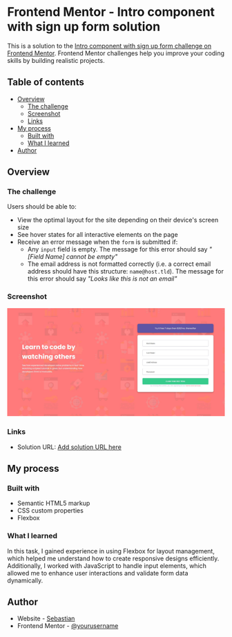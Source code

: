# Frontend Mentor - Intro component with sign up form solution

This is a solution to the [Intro component with sign up form challenge on Frontend Mentor](https://www.frontendmentor.io/challenges/intro-component-with-signup-form-5cf91bd49edda32581d28fd1). Frontend Mentor challenges help you improve your coding skills by building realistic projects.

## Table of contents

- [Overview](#overview)
  - [The challenge](#the-challenge)
  - [Screenshot](#screenshot)
  - [Links](#links)
- [My process](#my-process)
  - [Built with](#built-with)
  - [What I learned](#what-i-learned)
- [Author](#author)

## Overview

### The challenge

Users should be able to:

- View the optimal layout for the site depending on their device's screen size
- See hover states for all interactive elements on the page
- Receive an error message when the `form` is submitted if:
  - Any `input` field is empty. The message for this error should say _"[Field Name] cannot be empty"_
  - The email address is not formatted correctly (i.e. a correct email address should have this structure: `name@host.tld`). The message for this error should say _"Looks like this is not an email"_

### Screenshot

![Screenshot solution](./images/screenshot.JPG)

### Links

- Solution URL: [Add solution URL here](https://sebastianjast.github.io/Intro-component-with-signup-form-master/)

## My process

### Built with

- Semantic HTML5 markup
- CSS custom properties
- Flexbox

### What I learned

In this task, I gained experience in using Flexbox for layout management, which helped me understand how to create responsive designs efficiently. Additionally, I worked with JavaScript to handle input elements, which allowed me to enhance user interactions and validate form data dynamically.

## Author

- Website - [Sebastian](--)
- Frontend Mentor - [@yourusername](https://www.frontendmentor.io/profile/yourusername)
